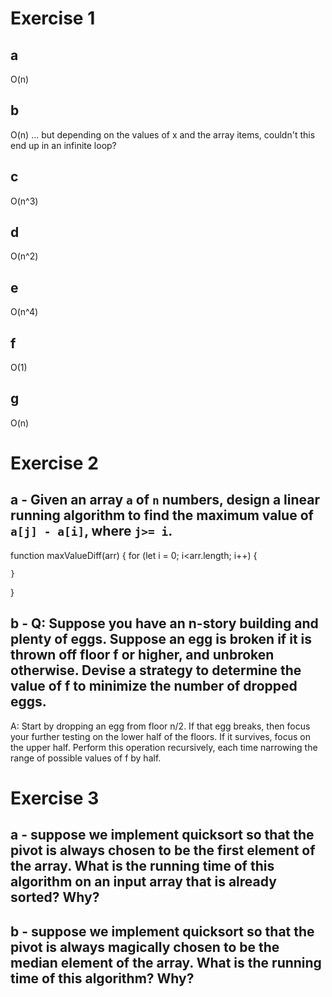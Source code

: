 # Exercise 1

## a

O(n)

## b

O(n) ... but depending on the values of x and the array items, couldn't this end up in an infinite loop?

## c

O(n^3)

## d

O(n^2)

## e

O(n^4)

## f

O(1)

## g

O(n)


# Exercise 2

## a - Given an array `a` of `n` numbers, design a linear running algorithm to find the maximum value of `a[j] - a[i]`, where `j>= i`.

function maxValueDiff(arr) {
    for (let i = 0; i<arr.length; i++) {

    }
}

## b - Q: Suppose you have an n-story building and plenty of eggs. Suppose an egg is broken if it is thrown off floor f or higher, and unbroken otherwise. Devise a strategy to determine the value of f to minimize the number of dropped eggs.

A: Start by dropping an egg from floor n/2. If that egg breaks, then focus your further testing on the lower half of the floors. If it survives, focus on the upper half. Perform this operation recursively, each time narrowing the range of possible values of f by half.


# Exercise 3

## a - suppose we implement quicksort so that the pivot is always chosen to be the first element of the array. What is the running time of this algorithm on an input array that is already sorted? Why?

## b - suppose we implement quicksort so that the pivot is always magically chosen to be the median element of the array. What is the running time of this algorithm? Why?
